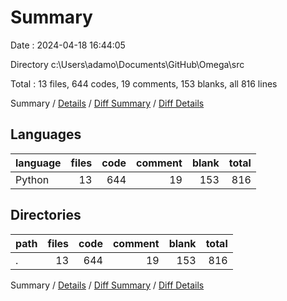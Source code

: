 # Summary

Date : 2024-04-18 16:44:05

Directory c:\\Users\\adamo\\Documents\\GitHub\\Omega\\src

Total : 13 files,  644 codes, 19 comments, 153 blanks, all 816 lines

Summary / [Details](details.md) / [Diff Summary](diff.md) / [Diff Details](diff-details.md)

## Languages
| language | files | code | comment | blank | total |
| :--- | ---: | ---: | ---: | ---: | ---: |
| Python | 13 | 644 | 19 | 153 | 816 |

## Directories
| path | files | code | comment | blank | total |
| :--- | ---: | ---: | ---: | ---: | ---: |
| . | 13 | 644 | 19 | 153 | 816 |

Summary / [Details](details.md) / [Diff Summary](diff.md) / [Diff Details](diff-details.md)